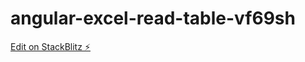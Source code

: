 # angular-excel-read-table-vf69sh

[Edit on StackBlitz ⚡️](https://stackblitz.com/edit/angular-excel-read-table-vf69sh)